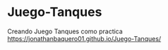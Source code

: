 # Juego-Tanques
Creando Juego Tanques como practica
https://jonathanbaquero01.github.io/Juego-Tanques/
